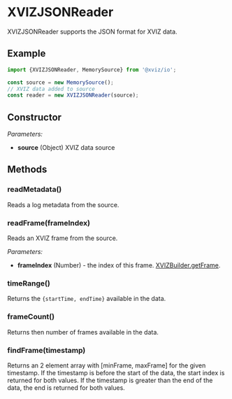 # XVIZJSONReader

XVIZJSONReader supports the JSON format for XVIZ data.

## Example

```js
import {XVIZJSONReader, MemorySource} from '@xviz/io';

const source = new MemorySource();
// XVIZ data added to source
const reader = new XVIZJSONReader(source);
```

## Constructor

_Parameters:_

- **source** (Object) XVIZ data source

## Methods

### readMetadata()

Reads a log metadata from the source.

### readFrame(frameIndex)

Reads an XVIZ frame from the source.

_Parameters:_

- **frameIndex** (Number) - the index of this frame.
  [XVIZBuilder.getFrame](/docs/api-reference/xviz-builder.md).

### timeRange()

Returns the `{startTime, endTime}` available in the data.

### frameCount()

Returns then number of frames available in the data.

### findFrame(timestamp)

Returns an 2 element array with [minFrame, maxFrame] for the given timestamp. If the timestamp is
before the start of the data, the start index is returned for both values. If the timestamp is
greater than the end of the data, the end is returned for both values.
